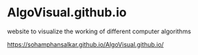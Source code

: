 # AlgoVisual.github.io
website to visualize the working of different computer algorithms

https://sohamphansalkar.github.io/AlgoVisual.github.io/
